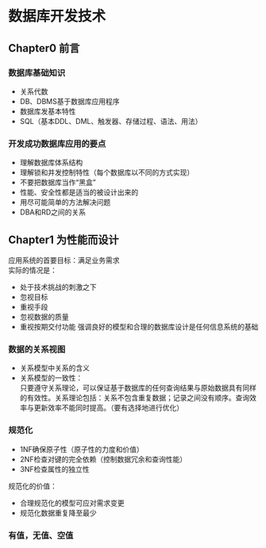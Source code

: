 # 数据库开发技术

## Chapter0 前言
### 数据库基础知识
* 关系代数
* DB、DBMS基于数据库应用程序
* 数据库发基本特性
* SQL（基本DDL、DML、触发器、存储过程、语法、用法）

### 开发成功数据库应用的要点
* 理解数据库体系结构
* 理解锁和并发控制特性（每个数据库以不同的方式实现）
* 不要把数据库当作“黑盒”
* 性能、安全性都是适当的被设计出来的
* 用尽可能简单的方法解决问题
* DBA和RD之间的关系


## Chapter1 为性能而设计
应用系统的首要目标：满足业务需求  
实际的情况是：  
* 处于技术挑战的刺激之下
* 忽视目标
* 重视手段
* 忽视数据的质量
* 重视按期交付功能
强调良好的模型和合理的数据库设计是任何信息系统的基础  

### 数据的关系视图
* 关系模型中关系的含义
* 关系模型的一致性：  
只要遵守关系理论，可以保证基于数据库的任何查询结果与原始数据具有同样的有效性。关系理论包括：关系不包含重复数据；记录之间没有顺序。查询效率与更新效率不能同时提高。（要有选择地进行优化）

### 规范化
* 1NF确保原子性（原子性的力度和价值）
* 2NF检查对键的完全依赖（控制数据冗余和查询性能）
* 3NF检查属性的独立性  

规范化的价值：
* 合理规范化的模型可应对需求变更
* 规范化数据重复降至最少

### 有值，无值、空值
